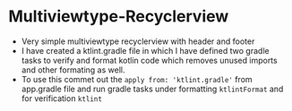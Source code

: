 # Multiviewtype-Recyclerview

* Very simple multiviewtype recyclerview with header and footer
* I have created a ktlint.gradle file in which I have defined two gradle tasks to verify and format kotlin code which removes
 unused imports and other formating as well. 
* To use this commet out the `apply from: 'ktlint.gradle'` from app.gradle file and run gradle tasks under formatting `ktlintFormat` and 
 for verification `ktlint`
